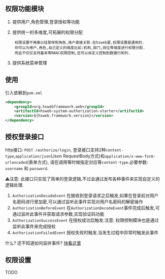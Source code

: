 ## 权限功能模块

1. 提供用户,角色管理,登录授权等功能
2. 提供统一的多维度,可拓展的权限分配

        权限设置不再像以往那样和角色,用户直接关联.在hsweb里,权限设置是通用的.
        你可以为用户,角色,自己定义的维度比如:机构,部门,岗位等维度进行权限分配.
        而且不仅仅支持基本等RBAC权限控制,还可以自定义控制到数据行和列.
        
3. 提供系统菜单管理
        
## 使用
引入依赖到`pom.xml`
```xml
<dependency>
    <groupId>org.hswebframework.web</groupId>
    <artifactId>hsweb-system-authorization-starter</artifactId>
    <version>${hsweb.framework.version}</version>
</dependency>
```


## 授权登录接口
http接口: `POST /authorize/login`, 登录接口支持2种`content-type`,`application/json`(Json RequestBody方式)和`application/x-www-form-urlencoded`(表单方式),
请在调用等时候指定对应等`content-type`.必要参数: `username` 和 `password`.

⚠️注意: 此接口只实现了简单的登录逻辑,不过会通过发布各种事件来实现自定义的逻辑处理.

1. `AuthorizationDecodeEvent` 在接收到登录请求之后触发,如果在登录前对用户名密码进行里加密,可以通过监听此事件实现对用户名密码的解密操作
2. `AuthorizationBeforeEvent` 在`AuthorizationDecodeEvent`事件完成后触发,可通过监听此事件并获取请求参数,实现验证码功能
3. `AuthorizationSuccessEvent` 在授权成功后触发.注意: 权限控制模块也是通过监听此事件来完成授权
4. `AuthorizationFailedEvent` 授权失败时触发.当发生过程中异常时触发此事件

什么? 还不知道如何监听事件? [快看这里](https://github.com/hs-web/hsweb-framework/wiki/事件驱动)


## 权限设置

TODO
